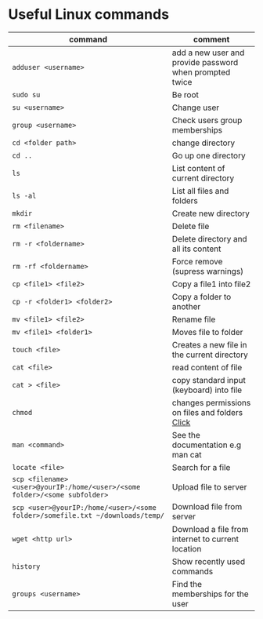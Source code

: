 # Useful Linux commands

|command | comment|
|---|---|
|`adduser <username>` | add a new user and provide password when prompted twice|
|`sudo su` | Be root|
|`su <username>` | Change user|
|`group <username>` | Check users group memberships|
|`cd <folder path>` | change directory|
|`cd ..`| Go up one directory|
|`ls` | List content of current directory|
|`ls -al` | List all files and folders|
|`mkdir` | Create new directory|
|`rm <filename>` | Delete file|
|`rm -r <foldername>` | Delete directory and all its content|
|`rm -rf <foldername>` | Force remove (supress warnings)|
|`cp <file1> <file2>` | Copy a file1 into file2|
|`cp -r <folder1> <folder2>` | Copy a folder to another|
|`mv <file1> <file2>` | Rename file|
|`mv <file1> <folder1>` | Moves file to folder|
|`touch <file>` | Creates a new file in the current directory|
|`cat <file>` | read content of file|
|`cat > <file>` | copy standard input (keyboard) into file|
|`chmod`| changes permissions on files and folders [Click](http://www.computerhope.com/unix/uchmod.htm)|
|`man <command>` | See the documentation e.g man cat|
|`locate <file>` | Search for a file|
|`scp <filename>  <user>@yourIP:/home/<user>/<some folder>/<some subfolder>`| Upload file to server|
|`scp <user>@yourIP:/home/<user>/<some folder>/somefile.txt ~/downloads/temp/`| Download file from server |
|`wget <http url>` | Download a file from internet to current location|
|`history` | Show recently used commands |
|`groups <username>` | Find the memberships for the user |

